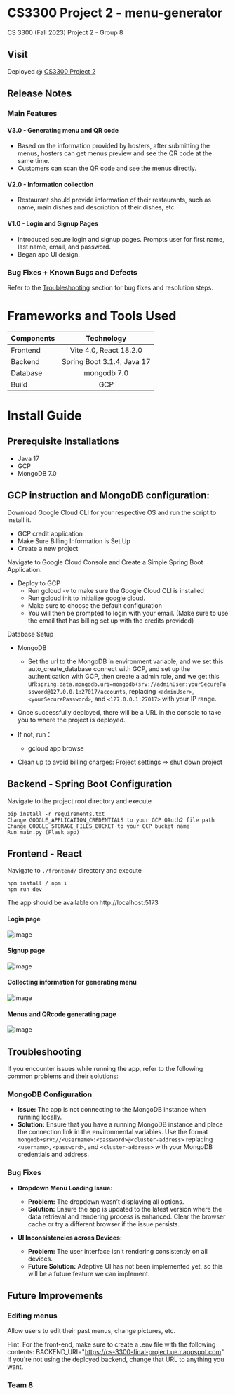 # CS3300 Project 2 - menu-generator
CS 3300 (Fall 2023) Project 2 - Group 8

## Visit

Deployed @ [CS3300 Project 2](https://cs3300proj1frontend.ue.r.appspot.com/)

## Release Notes

### Main Features

#### V3.0 - Generating menu and QR code

- Based on the information provided by hosters, after submitting the menus, hosters can get menus preview and see the QR code at the same time.
- Customers can scan the QR code and see the menus directly.

#### V2.0 - Information collection

- Restaurant should provide information of their restaurants, such as name, main dishes and description of their dishes, etc

#### V1.0 - Login and Signup Pages

- Introduced secure login and signup pages. Prompts user for first name, last name, email, and password.
- Began app UI design.

### Bug Fixes + Known Bugs and Defects

Refer to the [Troubleshooting](#troubleshooting) section for bug fixes and resolution steps.

# Frameworks and Tools Used

| Components |                     Technology                      |
| :--------- | :-------------------------------------------------: |
| Frontend   |                Vite 4.0, React 18.2.0               |
| Backend    |             Spring Boot 3.1.4, Java 17              |
| Database   |                     mongodb 7.0                     |
| Build      |                       GCP                           |

# Install Guide

## Prerequisite Installations

- Java 17
- GCP
- MongoDB 7.0

## GCP instruction and MongoDB configuration:

Download Google Cloud CLI for your respective OS and run the script to install it.

- GCP credit application
- Make Sure Billing Information is Set Up
- Create a new project

Navigate to Google Cloud Console and Create a Simple Spring Boot Application.

- Deploy to GCP
  - Run gcloud -v to make sure the Google Cloud CLI is installed
  - Run gcloud init to initialize google cloud.
  - Make sure to choose the default configuration
  - You will then be prompted to login with your email. (Make sure to use the email that has billing set up with the credits provided)

Database Setup

- MongoDB

  - Set the url to the MongoDB in environment variable, and we set this auto_create_database connect with GCP, and set up the authentication with GCP, then create a admin role, and we get this url:`spring.data.mongodb.uri=mongodb+srv://adminUser:yourSecurePassword@127.0.0.1:27017/accounts`, replacing `<adminUser>`, `<yourSecurePassword>`, and `<127.0.0.1:27017>` with your IP range.

- Once successfully deployed, there will be a URL in the console to take you to where the project is deployed.
- If not, run：
  - gcloud app browse
- Clean up to avoid billing charges: Project settings => shut down project

## Backend - Spring Boot Configuration

Navigate to the project root directory and execute

```
pip install -r requirements.txt
Change GOOGLE_APPLICATION_CREDENTIALS to your GCP OAuth2 file path 
Change GOOGLE_STORAGE_FILES_BUCKET to your GCP bucket name
Run main.py (Flask app)
```

## Frontend - React

Navigate to `./frontend/` directory and execute

```
npm install / npm i
npm run dev
```

The app should be available on http://localhost:5173

#### Login page

![image](https://github.com/jamesli12/menu-generator/assets/91359766/f3e4ee67-438c-4d7e-9068-e9e126d60e34)

#### Signup page

![image](https://github.com/jamesli12/menu-generator/assets/91359766/bde43fa0-7a98-49d5-98a6-5c8e1d3577ab)

#### Collecting information for generating menu

![image](https://github.com/jamesli12/menu-generator/assets/91359766/c3ab5fb5-4b35-4923-acc2-ab1c6e12ac54)


#### Menus and QRcode generating page

![image](https://github.com/jamesli12/menu-generator/assets/91359766/115a042f-227d-464d-8e06-6035c3a5807a)


## Troubleshooting <a name="troubleshooting"></a>

If you encounter issues while running the app, refer to the following common problems and their solutions:

### MongoDB Configuration

- **Issue:** The app is not connecting to the MongoDB instance when running locally.
- **Solution:** Ensure that you have a running MongoDB instance and place the connection link in the environmental variables. Use the format `mongodb+srv://<username>:<password>@<cluster-address>` replacing `<username>`, `<password>`, and `<cluster-address>` with your MongoDB credentials and address.

### Bug Fixes

- **Dropdown Menu Loading Issue:**

  - **Problem:** The dropdown wasn’t displaying all options.
  - **Solution:** Ensure the app is updated to the latest version where the data retrieval and rendering process is enhanced. Clear the browser cache or try a different browser if the issue persists.

- **UI Inconsistencies across Devices:**
  - **Problem:** The user interface isn't rendering consistently on all devices.
  - **Future Solution:** Adaptive UI has not been implemented yet, so this will be a future feature we can implement.

## Future Improvements

### Editing menus

Allow users to edit their past menus, change pictures, etc.

Hint:
For the front-end, make sure to create a .env file with the following contents:
BACKEND_URI="https://cs-3300-final-project.ue.r.appspot.com"
If you're not using the deployed backend, change that URL to anything you want.

### Team 8
